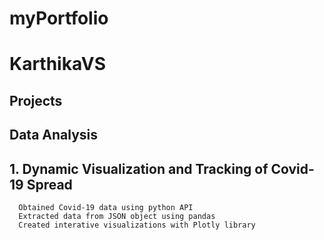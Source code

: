 # **myPortfolio**
# KarthikaVS
## Projects
## Data Analysis
## 1. Dynamic Visualization and Tracking of Covid-19 Spread 
      Obtained Covid-19 data using python API
      Extracted data from JSON object using pandas
      Created interative visualizations with Plotly library
